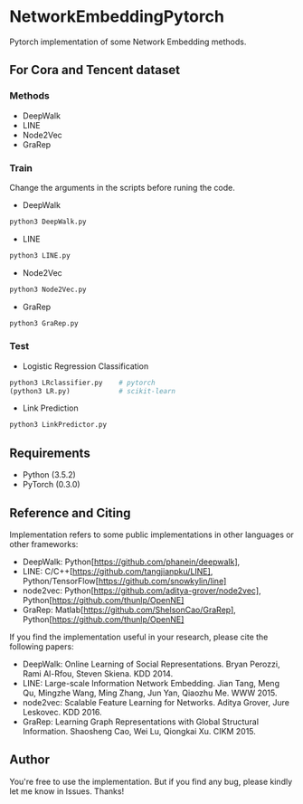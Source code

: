 # NetworkEmbeddingPytorch
Pytorch implementation of some Network Embedding methods.


## For Cora and Tencent dataset

### Methods
- DeepWalk
- LINE
- Node2Vec
- GraRep

### Train
Change the arguments in the scripts before runing the code.

- DeepWalk
```Python
python3 DeepWalk.py
```

- LINE
```Python
python3 LINE.py
```

- Node2Vec
```Python
python3 Node2Vec.py
```

- GraRep
```Python
python3 GraRep.py
```

### Test
- Logistic Regression Classification
```Python
python3 LRclassifier.py    # pytorch
(python3 LR.py)            # scikit-learn
```

- Link Prediction
```Python
python3 LinkPredictor.py
```

## Requirements
- Python (3.5.2)
- PyTorch (0.3.0)

## Reference and Citing
Implementation refers to some public implementations in other languages or other frameworks:
- DeepWalk: Python[https://github.com/phanein/deepwalk], 
- LINE: C/C++[https://github.com/tangjianpku/LINE], Python/TensorFlow[https://github.com/snowkylin/line]
- node2vec: Python[https://github.com/aditya-grover/node2vec], Python[https://github.com/thunlp/OpenNE]
- GraRep: Matlab[https://github.com/ShelsonCao/GraRep], Python[https://github.com/thunlp/OpenNE]

If you find the implementation useful in your research, please cite the following papers:
- DeepWalk: Online Learning of Social Representations. Bryan Perozzi, Rami Al-Rfou, Steven Skiena. KDD 2014. 
- LINE: Large-scale Information Network Embedding. Jian Tang, Meng Qu, Mingzhe Wang, Ming Zhang, Jun Yan, Qiaozhu Me. WWW 2015.
- node2vec: Scalable Feature Learning for Networks. Aditya Grover, Jure Leskovec. KDD 2016.
- GraRep: Learning Graph Representations with Global Structural Information. Shaosheng Cao, Wei Lu, Qiongkai Xu. CIKM 2015. 

## Author
You're free to use the implementation. But if you find any bug, please kindly let me know in Issues. Thanks!

